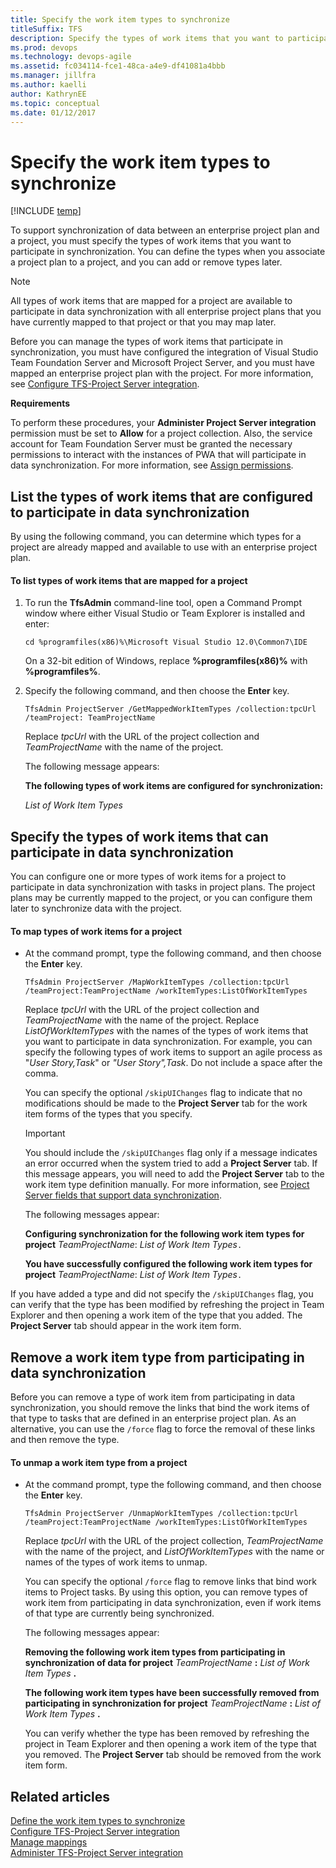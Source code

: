 ```yaml
---
title: Specify the work item types to synchronize 
titleSuffix: TFS 
description: Specify the types of work items that you want to participate in synchronization between Team Foundation Server & Project Server 
ms.prod: devops
ms.technology: devops-agile 
ms.assetid: fc034114-fce1-48ca-a4e9-df41081a4bbb
ms.manager: jillfra
ms.author: kaelli
author: KathrynEE
ms.topic: conceptual
ms.date: 01/12/2017
---
```


# Specify the work item types to synchronize
[!INCLUDE [temp](../../_shared/tfs-ps-sync-header.md)]

<a name="Top"></a> To support synchronization of data between an enterprise project plan and a project, you must specify the types of work items that you want to participate in synchronization. You can define the types when you associate a project plan to a project, and you can add or remove types later.  
  
> [!NOTE]
>  All types of work items that are mapped for a project are available to participate in data synchronization with all enterprise project plans that you have currently mapped to that project or that you may map later.  
  
 Before you can manage the types of work items that participate in synchronization, you must have configured the integration of Visual Studio Team Foundation Server and Microsoft Project Server, and you must have mapped an enterprise project plan with the project. For more information, see [Configure TFS-Project Server integration](configure-tfs-project-server-integration.md).  
  
 **Requirements**  
  
 To perform these procedures, your **Administer Project Server integration** permission must be set to **Allow** for a project collection. Also, the service account for Team Foundation Server must be granted the necessary permissions to interact with the instances of PWA that will participate in data synchronization. For more information, see [Assign permissions](assign-permissions-support-tfs-project-server-integration.md).  
  
## <a name="GetList"></a> List the types of work items that are configured to participate in data synchronization  
 By using the following command, you can determine which types for a project are already mapped and available to use with an enterprise project plan.  
  
#### To list types of work items that are mapped for a project  
  
1.  To run the **TfsAdmin** command-line tool, open a Command Prompt window where either Visual Studio or Team Explorer is installed and enter:  
  
    ```  
    cd %programfiles(x86)%\Microsoft Visual Studio 12.0\Common7\IDE  
    ```  
  
     On a 32-bit edition of Windows, replace **%programfiles(x86)%** with **%programfiles%**.  
  
2.  Specify the following command, and then choose the **Enter** key.  
  
    ```  
    TfsAdmin ProjectServer /GetMappedWorkItemTypes /collection:tpcUrl /teamProject: TeamProjectName  
    ```  
  
     Replace *tpcUrl* with the URL of the project collection and *TeamProjectName* with the name of the project.  
  
     The following message appears:  
  
     **The following types of work items are configured for synchronization:**  
  
     *List of Work Item Types*  
  
## <a name="MapTypes"></a> Specify the types of work items that can participate in data synchronization  
 You can configure one or more types of work items for a project to participate in data synchronization with tasks in project plans. The project plans may be currently mapped to the project, or you can configure them later to synchronize data with the project.  
  
#### To map types of work items for a project  
  
-   At the command prompt, type the following command, and then choose the **Enter** key.  
  
    ```  
    TfsAdmin ProjectServer /MapWorkItemTypes /collection:tpcUrl /teamProject:TeamProjectName /workItemTypes:ListOfWorkItemTypes  
    ```  
  
     Replace *tpcUrl* with the URL of the project collection and *TeamProjectName* with the name of the project. Replace *ListOfWorkItemTypes* with the names of the types of work items that you want to participate in data synchronization. For example, you can specify the following types of work items to support an agile process as "*User Story,Task*" or *"User Story",Task*. Do not include a space after the comma.  
  
     You can specify the optional `/skipUIChanges` flag to indicate that no modifications should be made to the **Project Server** tab for the work item forms of the types that you specify.  
  
    > [!IMPORTANT]
    >  You should include the `/skipUIChanges` flag only if a message indicates an error occurred when the system tried to add a **Project Server** tab. If this message appears, you will need to add the **Project Server** tab to the work item type definition manually. For more information, see [Project Server fields that support data synchronization](project-server-fields-added-to-tfs.md).  
  
     The following messages appear:  
  
     **Configuring synchronization for the following work item types for project** *TeamProjectName*: *List of Work Item Types*`.`  
  
     **You have successfully configured the following work item types for project** *TeamProjectName*: *List of Work Item Types*`.`  
  
 If you have added a type and did not specify the `/skipUIChanges` flag, you can verify that the type has been modified by refreshing the project in Team Explorer and then opening a work item of the type that you added. The **Project Server** tab should appear in the work item form.  
  
## <a name="UnmapTypes"></a> Remove a work item type from participating in data synchronization  
 Before you can remove a type of work item from participating in data synchronization, you should remove the links that bind the work items of that type to tasks that are defined in an enterprise project plan. As an alternative, you can use the `/force` flag to force the removal of these links and then remove the type.  
  
#### To unmap a work item type from a project  
  
-   At the command prompt, type the following command, and then choose the **Enter** key.  
  
    ```  
    TfsAdmin ProjectServer /UnmapWorkItemTypes /collection:tpcUrl /teamProject:TeamProjectName /workItemTypes:ListOfWorkItemTypes  
    ```  
  
     Replace *tpcUrl* with the URL of the project collection, *TeamProjectName* with the name of the project, and *ListOfWorkItemTypes* with the name or names of the types of work items to unmap.  
  
     You can specify the optional `/force` flag to remove links that bind work items to Project tasks. By using this option, you can remove types of work item from participating in data synchronization, even if work items of that type are currently being synchronized.  
  
     The following messages appear:  
  
     **Removing the following work item types from participating in synchronization of data for project** *TeamProjectName* **:** *List of Work Item Types* **.**  
  
     **The following work item types have been successfully removed from participating in synchronization for project** *TeamProjectName* **:** *List of Work Item Types* **.**  
  
     You can verify whether the type has been removed by refreshing the project in Team Explorer and then opening a work item of the type that you removed. The **Project Server** tab should be removed from the work item form.  
  
## Related articles  
 [Define the work item types to synchronize](define-work-item-types-available-synchronization.md)   
 [Configure TFS-Project Server integration](configure-tfs-project-server-integration.md)   
 [Manage mappings](manage-mappings-enterprise-project-team-project.md)   
 [Administer TFS-Project Server integration](administrate-integration-tfs-project-server.md)